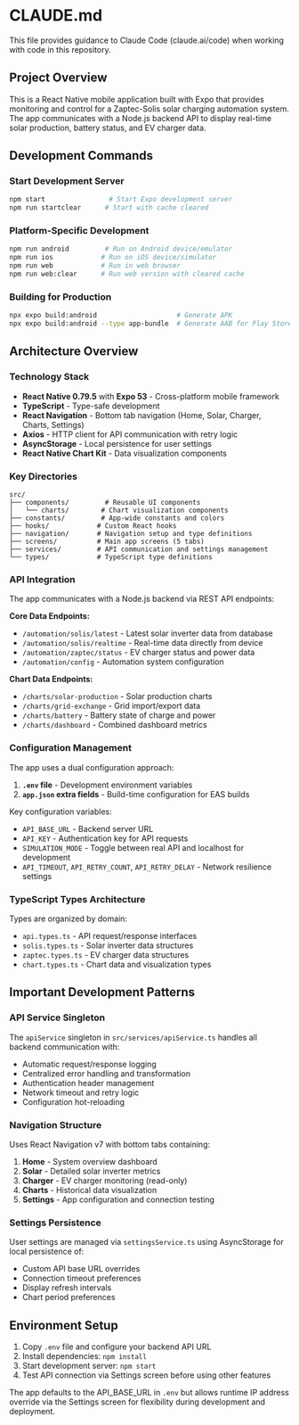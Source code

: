 # CLAUDE.md

This file provides guidance to Claude Code (claude.ai/code) when working with code in this repository.

## Project Overview

This is a React Native mobile application built with Expo that provides monitoring and control for a Zaptec-Solis solar charging automation system. The app communicates with a Node.js backend API to display real-time solar production, battery status, and EV charger data.

## Development Commands

### Start Development Server
```bash
npm start                # Start Expo development server
npm run startclear      # Start with cache cleared
```

### Platform-Specific Development
```bash
npm run android         # Run on Android device/emulator
npm run ios            # Run on iOS device/simulator
npm run web            # Run in web browser
npm run web:clear      # Run web version with cleared cache
```

### Building for Production
```bash
npx expo build:android                    # Generate APK
npx expo build:android --type app-bundle  # Generate AAB for Play Store
```

## Architecture Overview

### Technology Stack
- **React Native 0.79.5** with **Expo 53** - Cross-platform mobile framework
- **TypeScript** - Type-safe development
- **React Navigation** - Bottom tab navigation (Home, Solar, Charger, Charts, Settings)
- **Axios** - HTTP client for API communication with retry logic
- **AsyncStorage** - Local persistence for user settings
- **React Native Chart Kit** - Data visualization components

### Key Directories
```
src/
├── components/         # Reusable UI components
│   └── charts/        # Chart visualization components
├── constants/         # App-wide constants and colors
├── hooks/            # Custom React hooks
├── navigation/       # Navigation setup and type definitions
├── screens/          # Main app screens (5 tabs)
├── services/         # API communication and settings management
└── types/            # TypeScript type definitions
```

### API Integration
The app communicates with a Node.js backend via REST API endpoints:

**Core Data Endpoints:**
- `/automation/solis/latest` - Latest solar inverter data from database
- `/automation/solis/realtime` - Real-time data directly from device
- `/automation/zaptec/status` - EV charger status and power data
- `/automation/config` - Automation system configuration

**Chart Data Endpoints:**
- `/charts/solar-production` - Solar production charts
- `/charts/grid-exchange` - Grid import/export data
- `/charts/battery` - Battery state of charge and power
- `/charts/dashboard` - Combined dashboard metrics

### Configuration Management
The app uses a dual configuration approach:
1. **`.env` file** - Development environment variables
2. **`app.json` extra fields** - Build-time configuration for EAS builds

Key configuration variables:
- `API_BASE_URL` - Backend server URL
- `API_KEY` - Authentication key for API requests
- `SIMULATION_MODE` - Toggle between real API and localhost for development
- `API_TIMEOUT`, `API_RETRY_COUNT`, `API_RETRY_DELAY` - Network resilience settings

### TypeScript Types Architecture
Types are organized by domain:
- `api.types.ts` - API request/response interfaces
- `solis.types.ts` - Solar inverter data structures
- `zaptec.types.ts` - EV charger data structures
- `chart.types.ts` - Chart data and visualization types

## Important Development Patterns

### API Service Singleton
The `apiService` singleton in `src/services/apiService.ts` handles all backend communication with:
- Automatic request/response logging
- Centralized error handling and transformation
- Authentication header management
- Network timeout and retry logic
- Configuration hot-reloading

### Navigation Structure
Uses React Navigation v7 with bottom tabs containing:
1. **Home** - System overview dashboard
2. **Solar** - Detailed solar inverter metrics
3. **Charger** - EV charger monitoring (read-only)
4. **Charts** - Historical data visualization
5. **Settings** - App configuration and connection testing

### Settings Persistence
User settings are managed via `settingsService.ts` using AsyncStorage for local persistence of:
- Custom API base URL overrides
- Connection timeout preferences
- Display refresh intervals
- Chart period preferences

## Environment Setup

1. Copy `.env` file and configure your backend API URL
2. Install dependencies: `npm install`
3. Start development server: `npm start`
4. Test API connection via Settings screen before using other features

The app defaults to the API_BASE_URL in `.env` but allows runtime IP address override via the Settings screen for flexibility during development and deployment.